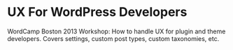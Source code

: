 UX For WordPress Developers
===========================

WordCamp Boston 2013 Workshop: How to handle UX for plugin and theme developers. Covers settings, custom post types, custom taxonomies, etc.
